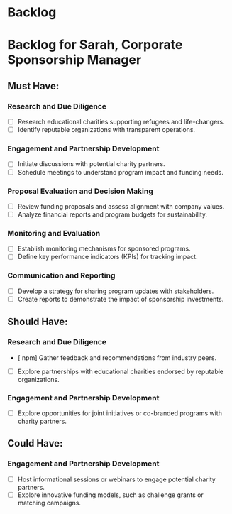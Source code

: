 # Backlog
# Backlog for Sarah, Corporate Sponsorship Manager

## Must Have:

### Research and Due Diligence
- [ ] Research educational charities supporting refugees and life-changers.
- [ ] Identify reputable organizations with transparent operations.

### Engagement and Partnership Development
- [ ] Initiate discussions with potential charity partners.
- [ ] Schedule meetings to understand program impact and funding needs.

### Proposal Evaluation and Decision Making
- [ ] Review funding proposals and assess alignment with company values.
- [ ] Analyze financial reports and program budgets for sustainability.

### Monitoring and Evaluation
- [ ] Establish monitoring mechanisms for sponsored programs.
- [ ] Define key performance indicators (KPIs) for tracking impact.

### Communication and Reporting
- [ ] Develop a strategy for sharing program updates with stakeholders.
- [ ] Create reports to demonstrate the impact of sponsorship investments.

## Should Have:

### Research and Due Diligence
- [ npm] Gather feedback and recommendations from industry peers.
- [ ] Explore partnerships with educational charities endorsed by reputable organizations.

### Engagement and Partnership Development
- [ ] Explore opportunities for joint initiatives or co-branded programs with charity partners.

## Could Have:

### Engagement and Partnership Development
- [ ] Host informational sessions or webinars to engage potential charity partners.
- [ ] Explore innovative funding models, such as challenge grants or matching campaigns.
